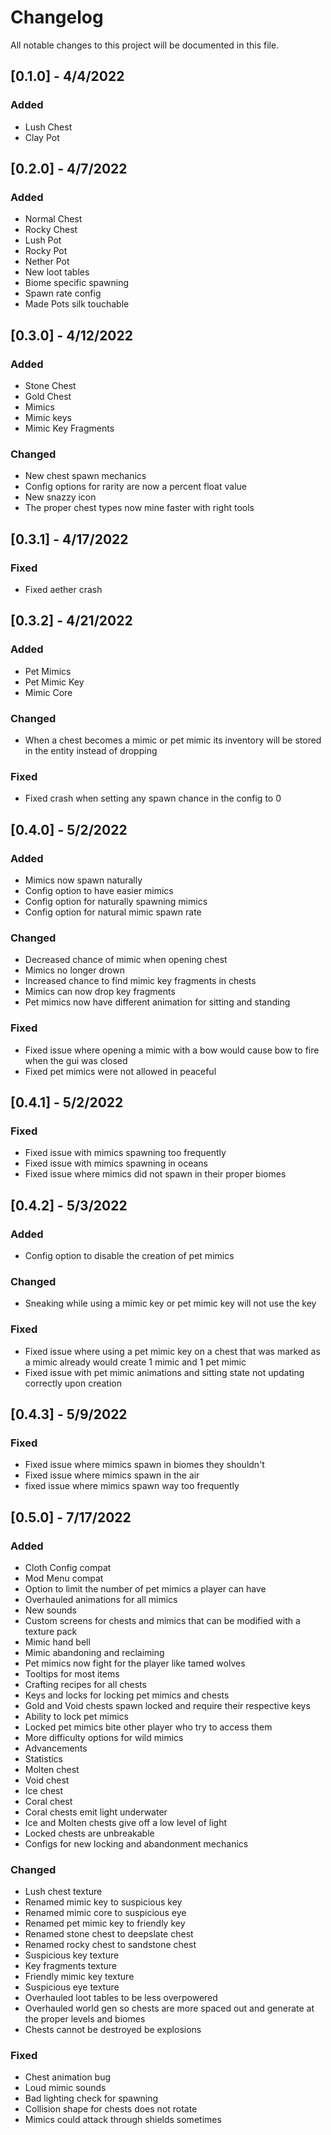 # Changelog

All notable changes to this project will be documented in this file.

## [0.1.0] - 4/4/2022
### Added
- Lush Chest
- Clay Pot

## [0.2.0] - 4/7/2022
### Added
- Normal Chest
- Rocky Chest
- Lush Pot
- Rocky Pot
- Nether Pot
- New loot tables
- Biome specific spawning
- Spawn rate config
- Made Pots silk touchable

## [0.3.0] - 4/12/2022
### Added
- Stone Chest
- Gold Chest
- Mimics
- Mimic keys
- Mimic Key Fragments
### Changed
- New chest spawn mechanics
- Config options for rarity are now a percent float value
- New snazzy icon
- The proper chest types now mine faster with right tools

## [0.3.1] - 4/17/2022
### Fixed
- Fixed aether crash

## [0.3.2] - 4/21/2022
### Added
- Pet Mimics
- Pet Mimic Key
- Mimic Core
### Changed
- When a chest becomes a mimic or pet mimic its inventory will be stored in the entity instead of dropping
### Fixed
- Fixed crash when setting any spawn chance in the config to 0

## [0.4.0] - 5/2/2022
### Added
- Mimics now spawn naturally
- Config option to have easier mimics
- Config option for naturally spawning mimics
- Config option for natural mimic spawn rate
### Changed
- Decreased chance of mimic when opening chest
- Mimics no longer drown
- Increased chance to find mimic key fragments in chests
- Mimics can now drop key fragments
- Pet mimics now have different animation for sitting and standing
### Fixed
- Fixed issue where opening a mimic with a bow would cause bow to fire when the gui was closed
- Fixed pet mimics were not allowed in peaceful

## [0.4.1] - 5/2/2022
### Fixed
- Fixed issue with mimics spawning too frequently
- Fixed issue with mimics spawning in oceans
- Fixed issue where mimics did not spawn in their proper biomes

## [0.4.2] - 5/3/2022
### Added
- Config option to disable the creation of pet mimics
### Changed
- Sneaking while using a mimic key or pet mimic key will not use the key
### Fixed
- Fixed issue where using a pet mimic key on a chest that was marked as a mimic already would create 1 mimic and 1 pet mimic
- Fixed issue with pet mimic animations and sitting state not updating correctly upon creation

## [0.4.3] - 5/9/2022
### Fixed
- Fixed issue where mimics spawn in biomes they shouldn't
- Fixed issue where mimics spawn in the air
- fixed issue where mimics spawn way too frequently

## [0.5.0] - 7/17/2022
### Added
- Cloth Config compat
- Mod Menu compat
- Option to limit the number of pet mimics a player can have
- Overhauled animations for all mimics
- New sounds
- Custom screens for chests and mimics that can be modified with a texture pack
- Mimic hand bell
- Mimic abandoning and reclaiming
- Pet mimics now fight for the player like tamed wolves
- Tooltips for most items
- Crafting recipes for all chests
- Keys and locks for locking pet mimics and chests
- Gold and Void chests spawn locked and require their respective keys
- Ability to lock pet mimics
- Locked pet mimics bite other player who try to access them
- More difficulty options for wild mimics
- Advancements
- Statistics
- Molten chest
- Void chest
- Ice chest
- Coral chest
- Coral chests emit light underwater
- Ice and Molten chests give off a low level of light
- Locked chests are unbreakable
- Configs for new locking and abandonment mechanics
### Changed
- Lush chest texture
- Renamed mimic key to suspicious key
- Renamed mimic core to suspicious eye
- Renamed pet mimic key to friendly key
- Renamed stone chest to deepslate chest
- Renamed rocky chest to sandstone chest
- Suspicious key texture
- Key fragments texture
- Friendly mimic key texture
- Suspicious eye texture
- Overhauled loot tables to be less overpowered
- Overhauled world gen so chests are more spaced out and generate at the proper levels and biomes
- Chests cannot be destroyed be explosions
### Fixed
- Chest animation bug
- Loud mimic sounds
- Bad lighting check for spawning
- Collision shape for chests does not rotate
- Mimics could attack through shields sometimes
